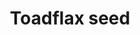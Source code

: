 ---
layout: item
title: Toadflax seed
item-id: 5296
datatable: true
id: 5296
name: "Toadflax seed"
members: true
lowalch: 4
highalch: 6
examine: "A toadflax seed - plant in a herb patch."
monsters:
  - id: 2
    name: "Aberrant spectre"
    members: true
    combat_level: 96
    wiki_url: "https://oldschool.runescape.wiki/w/Aberrant_spectre"
    drops:
      - quantity: "1"
        rarity: 0.02931230252764613
    image: "https://oldschool.runescape.wiki/images/thumb/b/b2/Aberrant_spectre.png/150px-Aberrant_spectre.png?65d6f"
  - id: 8
    name: "Nechryael"
    members: true
    combat_level: 115
    wiki_url: "https://oldschool.runescape.wiki/w/Nechryael"
    drops:
      - quantity: "1"
        rarity: 0.030642261807484885
    image: "https://oldschool.runescape.wiki/images/thumb/0/00/Nechryael.png/145px-Nechryael.png?d80e7"
  - id: 410
    name: "Kurask"
    members: true
    combat_level: 106
    wiki_url: "https://oldschool.runescape.wiki/w/Kurask"
    drops:
      - quantity: "1"
        rarity: 0.02388778474239413
    image: "https://oldschool.runescape.wiki/images/thumb/7/77/Kurask.png/250px-Kurask.png?d25f0"
  - id: 427
    name: "Turoth"
    members: true
    combat_level: 89
    wiki_url: "https://oldschool.runescape.wiki/w/Turoth#Level_89"
    drops:
      - quantity: "1"
        rarity: 0.027769549763033176
    image: "https://oldschool.runescape.wiki/images/thumb/f/f8/Turoth_%28lv_83%29.png/250px-Turoth_%28lv_83%29.png?96f06"
  - id: 428
    name: "Turoth"
    members: true
    combat_level: 87
    wiki_url: "https://oldschool.runescape.wiki/w/Turoth#Level_87"
    drops:
      - quantity: "1"
        rarity: 0.027769549763033176
    image: "https://oldschool.runescape.wiki/images/thumb/f/f8/Turoth_%28lv_83%29.png/250px-Turoth_%28lv_83%29.png?96f06"
  - id: 429
    name: "Turoth"
    members: true
    combat_level: 85
    wiki_url: "https://oldschool.runescape.wiki/w/Turoth#Level_85"
    drops:
      - quantity: "1"
        rarity: 0.027769549763033176
    image: "https://oldschool.runescape.wiki/images/thumb/f/f8/Turoth_%28lv_83%29.png/250px-Turoth_%28lv_83%29.png?96f06"
  - id: 430
    name: "Turoth"
    members: true
    combat_level: 83
    wiki_url: "https://oldschool.runescape.wiki/w/Turoth#Level_83"
    drops:
      - quantity: "1"
        rarity: 0.027769549763033176
    image: "https://oldschool.runescape.wiki/images/thumb/f/f8/Turoth_%28lv_83%29.png/250px-Turoth_%28lv_83%29.png?96f06"
  - id: 492
    name: "Cave kraken"
    members: true
    combat_level: 127
    wiki_url: "https://oldschool.runescape.wiki/w/Cave_kraken"
    drops:
      - quantity: "1"
        rarity: 0.005924170616113744
    image: "https://oldschool.runescape.wiki/images/thumb/d/dc/Cave_kraken.png/290px-Cave_kraken.png?4612a"
  - id: 794
    name: "Scarab mage"
    members: true
    combat_level: 93
    wiki_url: "https://oldschool.runescape.wiki/w/Scarab_mage#Level_93"
    drops:
      - quantity: "1"
        rarity: 0.0030855055292259084
    image: "https://oldschool.runescape.wiki/images/thumb/c/c4/Scarab_mage.png/130px-Scarab_mage.png?8c770"
  - id: 795
    name: "Locust rider"
    members: true
    combat_level: 106
    wiki_url: "https://oldschool.runescape.wiki/w/Locust_rider#Lancer"
    drops:
      - quantity: "1"
        rarity: 0.0030855055292259084
    image: "https://oldschool.runescape.wiki/images/thumb/0/01/Locust_rider_%28ranged%29.png/250px-Locust_rider_%28ranged%29.png?46392"
  - id: 796
    name: "Locust rider"
    members: true
    combat_level: 98
    wiki_url: "https://oldschool.runescape.wiki/w/Locust_rider#Ranger"
    drops:
      - quantity: "1"
        rarity: 0.0030855055292259084
    image: "https://oldschool.runescape.wiki/images/thumb/0/01/Locust_rider_%28ranged%29.png/250px-Locust_rider_%28ranged%29.png?46392"
  - id: 799
    name: "Scarab mage"
    members: true
    combat_level: 66
    wiki_url: "https://oldschool.runescape.wiki/w/Scarab_mage#Level_66_(Quest)"
    drops:
      - quantity: "1"
        rarity: 0.0030855055292259084
    image: "https://oldschool.runescape.wiki/images/thumb/c/c4/Scarab_mage.png/130px-Scarab_mage.png?8c770"
  - id: 800
    name: "Locust rider"
    members: true
    combat_level: 68
    wiki_url: "https://oldschool.runescape.wiki/w/Locust_rider#Lancer_(Quest)"
    drops:
      - quantity: "1"
        rarity: 0.0030855055292259084
    image: "https://oldschool.runescape.wiki/images/thumb/0/01/Locust_rider_%28ranged%29.png/250px-Locust_rider_%28ranged%29.png?46392"
  - id: 970
    name: "Dagannoth"
    members: true
    combat_level: 74
    wiki_url: "https://oldschool.runescape.wiki/w/Dagannoth#Level_74_(1)"
    drops:
      - quantity: "1"
        rarity: 0.027769549763033176
    image: "https://oldschool.runescape.wiki/images/thumb/b/bb/Dagannoth.png/200px-Dagannoth.png?81f00"
  - id: 973
    name: "Dagannoth"
    members: true
    combat_level: 92
    wiki_url: "https://oldschool.runescape.wiki/w/Dagannoth#Level_92_(1)"
    drops:
      - quantity: "1"
        rarity: 0.027769549763033176
    image: "https://oldschool.runescape.wiki/images/thumb/b/bb/Dagannoth.png/200px-Dagannoth.png?81f00"
  - id: 1047
    name: "Cave horror"
    members: true
    combat_level: 80
    wiki_url: "https://oldschool.runescape.wiki/w/Cave_horror"
    drops:
      - quantity: "1"
        rarity: 0.027769549763033176
    image: "https://oldschool.runescape.wiki/images/thumb/5/5b/Cave_horror_%281%29.png/240px-Cave_horror_%281%29.png?a57e4"
  - id: 1861
    name: "Tree spirit"
    members: true
    combat_level: 14
    wiki_url: "https://oldschool.runescape.wiki/w/Tree_spirit#Level_14"
    drops:
      - quantity: "1"
        rarity: 0.02159853870458136
    image: "https://oldschool.runescape.wiki/images/thumb/c/c2/Tree_spirit.png/200px-Tree_spirit.png?fc3f1"
  - id: 1862
    name: "Tree spirit"
    members: true
    combat_level: 29
    wiki_url: "https://oldschool.runescape.wiki/w/Tree_spirit#Level_29"
    drops:
      - quantity: "1"
        rarity: 0.02159853870458136
    image: "https://oldschool.runescape.wiki/images/thumb/c/c2/Tree_spirit.png/200px-Tree_spirit.png?fc3f1"
  - id: 1863
    name: "Tree spirit"
    members: true
    combat_level: 49
    wiki_url: "https://oldschool.runescape.wiki/w/Tree_spirit#Level_49"
    drops:
      - quantity: "1"
        rarity: 0.02159853870458136
    image: "https://oldschool.runescape.wiki/images/thumb/c/c2/Tree_spirit.png/200px-Tree_spirit.png?fc3f1"
  - id: 1864
    name: "Tree spirit"
    members: true
    combat_level: 79
    wiki_url: "https://oldschool.runescape.wiki/w/Tree_spirit#Level_79"
    drops:
      - quantity: "1"
        rarity: 0.02159853870458136
    image: "https://oldschool.runescape.wiki/images/thumb/c/c2/Tree_spirit.png/200px-Tree_spirit.png?fc3f1"
  - id: 1865
    name: "Tree spirit"
    members: true
    combat_level: 120
    wiki_url: "https://oldschool.runescape.wiki/w/Tree_spirit#Level_120"
    drops:
      - quantity: "1"
        rarity: 0.02159853870458136
    image: "https://oldschool.runescape.wiki/images/thumb/c/c2/Tree_spirit.png/200px-Tree_spirit.png?fc3f1"
  - id: 1866
    name: "Tree spirit"
    members: true
    combat_level: 159
    wiki_url: "https://oldschool.runescape.wiki/w/Tree_spirit#Level_159"
    drops:
      - quantity: "1"
        rarity: 0.02159853870458136
    image: "https://oldschool.runescape.wiki/images/thumb/c/c2/Tree_spirit.png/200px-Tree_spirit.png?fc3f1"
  - id: 2042
    name: "Zulrah"
    members: true
    combat_level: 725
    wiki_url: "https://oldschool.runescape.wiki/w/Zulrah#Serpentine"
    drops:
      - quantity: "2"
        rarity: 0.008064516129032258
    image: "https://oldschool.runescape.wiki/images/thumb/b/bc/Zulrah_%28serpentine%29.png/250px-Zulrah_%28serpentine%29.png?29a54"
  - id: 2259
    name: "Dagannoth"
    members: true
    combat_level: 88
    wiki_url: "https://oldschool.runescape.wiki/w/Dagannoth_(Waterbirth_Island)#Level_88"
    drops:
      - quantity: "1"
        rarity: 0.0015427527646129542
    image: "https://oldschool.runescape.wiki/images/thumb/b/bb/Dagannoth.png/220px-Dagannoth.png?81f00"
  - id: 2261
    name: "Giant Rock Crab"
    members: true
    combat_level: 137
    wiki_url: "https://oldschool.runescape.wiki/w/Giant_Rock_Crab"
    drops:
      - quantity: "1"
        rarity: 0.0015427527646129542
    image: "https://oldschool.runescape.wiki/images/thumb/b/b5/Giant_Rock_Crab.png/220px-Giant_Rock_Crab.png?5a507"
  - id: 2265
    name: "Dagannoth Supreme"
    members: true
    combat_level: 303
    wiki_url: "https://oldschool.runescape.wiki/w/Dagannoth_Supreme"
    drops:
      - quantity: "1"
        rarity: 0.01079926935229068
    image: "https://oldschool.runescape.wiki/images/thumb/b/b4/Dagannoth_Supreme.png/230px-Dagannoth_Supreme.png?81f00"
  - id: 2266
    name: "Dagannoth Prime"
    members: true
    combat_level: 303
    wiki_url: "https://oldschool.runescape.wiki/w/Dagannoth_Prime"
    drops:
      - quantity: "1"
        rarity: 0.01079926935229068
    image: "https://oldschool.runescape.wiki/images/thumb/8/8b/Dagannoth_Prime.png/200px-Dagannoth_Prime.png?945b1"
  - id: 2916
    name: "Waterfiend"
    members: true
    combat_level: 115
    wiki_url: "https://oldschool.runescape.wiki/w/Waterfiend"
    drops:
      - quantity: "1"
        rarity: 0.006171011058451817
    image: "https://oldschool.runescape.wiki/images/thumb/4/4f/Waterfiend.png/120px-Waterfiend.png?3dfda"
  - id: 3185
    name: "Dagannoth"
    members: true
    combat_level: 90
    wiki_url: "https://oldschool.runescape.wiki/w/Dagannoth_(Waterbirth_Island)#Level_90"
    drops:
      - quantity: "1"
        rarity: 0.0015427527646129542
    image: "https://oldschool.runescape.wiki/images/thumb/b/bb/Dagannoth.png/220px-Dagannoth.png?81f00"
  - id: 3428
    name: "Iorwerth Archer"
    members: true
    combat_level: 90
    wiki_url: "https://oldschool.runescape.wiki/w/Iorwerth_Archer#Male"
    drops:
      - quantity: "1"
        rarity: 0.024684044233807267
    image: "https://oldschool.runescape.wiki/images/thumb/e/e9/Iorwerth_Archer_%282%29.png/130px-Iorwerth_Archer_%282%29.png?7e75e"
  - id: 3429
    name: "Iorwerth Warrior"
    members: true
    combat_level: 108
    wiki_url: "https://oldschool.runescape.wiki/w/Iorwerth_Warrior#Male"
    drops:
      - quantity: "1"
        rarity: 0.02622679699842022
    image: "https://oldschool.runescape.wiki/images/thumb/5/5d/Iorwerth_Warrior_%282%29.png/140px-Iorwerth_Warrior_%282%29.png?1c383"
  - id: 4005
    name: "Dark beast"
    members: true
    combat_level: 182
    wiki_url: "https://oldschool.runescape.wiki/w/Dark_beast"
    drops:
      - quantity: "1"
        rarity: 0.006171011058451817
    image: "https://oldschool.runescape.wiki/images/thumb/e/e1/Dark_beast.png/290px-Dark_beast.png?81f00"
  - id: 5938
    name: "Wallasalki"
    members: true
    combat_level: 98
    wiki_url: "https://oldschool.runescape.wiki/w/Wallasalki"
    drops:
      - quantity: "1"
        rarity: 0.0015427527646129542
    image: "https://oldschool.runescape.wiki/images/9/91/Wallasalki.png?1ce3f"
  - id: 7266
    name: "King Sand Crab"
    members: true
    combat_level: 107
    wiki_url: "https://oldschool.runescape.wiki/w/King_Sand_Crab#Active"
    drops:
      - quantity: "1"
        rarity: 0.0015427527646129542
    image: "https://oldschool.runescape.wiki/images/thumb/8/81/King_Sand_Crab.png/250px-King_Sand_Crab.png?97237"
  - id: 7272
    name: "Twisted Banshee"
    members: true
    combat_level: 89
    wiki_url: "https://oldschool.runescape.wiki/w/Twisted_Banshee"
    drops:
      - quantity: "1"
        rarity: 0.020055785939968405
    image: "https://oldschool.runescape.wiki/images/thumb/5/51/Twisted_Banshee.png/140px-Twisted_Banshee.png?9d60d"
  - id: 7278
    name: "Greater Nechryael"
    members: true
    combat_level: 200
    wiki_url: "https://oldschool.runescape.wiki/w/Greater_Nechryael"
    drops:
      - quantity: "1"
        rarity: 0.007713763823064771
    image: "https://oldschool.runescape.wiki/images/thumb/d/dc/Greater_Nechryael.png/145px-Greater_Nechryael.png?a4d2b"
  - id: 7279
    name: "Deviant spectre"
    members: true
    combat_level: 169
    wiki_url: "https://oldschool.runescape.wiki/w/Deviant_spectre"
    drops:
      - quantity: "1"
        rarity: 0.024684044233807267
    image: "https://oldschool.runescape.wiki/images/thumb/2/28/Deviant_spectre.png/150px-Deviant_spectre.png?17609"
  - id: 7391
    name: "Screaming twisted banshee"
    members: true
    combat_level: 144
    wiki_url: "https://oldschool.runescape.wiki/w/Screaming_twisted_banshee"
    drops:
      - quantity: "1"
        rarity: 0.020055785939968405
    image: "https://oldschool.runescape.wiki/images/thumb/1/1c/Screaming_twisted_banshee.png/180px-Screaming_twisted_banshee.png?46b2a"
  - id: 7401
    name: "Cave abomination"
    members: true
    combat_level: 206
    wiki_url: "https://oldschool.runescape.wiki/w/Cave_abomination"
    drops:
      - quantity: "1"
        rarity: 0.027769549763033176
    image: "https://oldschool.runescape.wiki/images/thumb/d/de/Cave_abomination.png/200px-Cave_abomination.png?85a14"
  - id: 7402
    name: "Abhorrent spectre"
    members: true
    combat_level: 253
    wiki_url: "https://oldschool.runescape.wiki/w/Abhorrent_spectre"
    drops:
      - quantity: "1"
        rarity: 0.02931230252764613
    image: "https://oldschool.runescape.wiki/images/thumb/6/65/Abhorrent_spectre.png/130px-Abhorrent_spectre.png?64d32"
  - id: 7403
    name: "Repugnant spectre"
    members: true
    combat_level: 335
    wiki_url: "https://oldschool.runescape.wiki/w/Repugnant_spectre"
    drops:
      - quantity: "1"
        rarity: 0.024684044233807267
    image: "https://oldschool.runescape.wiki/images/thumb/4/43/Repugnant_spectre.png/150px-Repugnant_spectre.png?f57eb"
  - id: 7405
    name: "King kurask"
    members: true
    combat_level: 295
    wiki_url: "https://oldschool.runescape.wiki/w/King_kurask"
    drops:
      - quantity: "1"
        rarity: 0.02388778474239413
    image: "https://oldschool.runescape.wiki/images/thumb/a/a4/King_kurask.png/250px-King_kurask.png?16912"
  - id: 7409
    name: "Night beast"
    members: true
    combat_level: 374
    wiki_url: "https://oldschool.runescape.wiki/w/Night_beast"
    drops:
      - quantity: "1"
        rarity: 0.006171011058451817
    image: "https://oldschool.runescape.wiki/images/thumb/0/0a/Night_beast.png/260px-Night_beast.png?cdeeb"
  - id: 7411
    name: "Nechryarch"
    members: true
    combat_level: 300
    wiki_url: "https://oldschool.runescape.wiki/w/Nechryarch"
    drops:
      - quantity: "1"
        rarity: 0.007713763823064771
    image: "https://oldschool.runescape.wiki/images/thumb/f/f8/Nechryarch.png/145px-Nechryarch.png?64d32"
  - id: 7796
    name: "Lobstrosity"
    members: true
    combat_level: 68
    wiki_url: "https://oldschool.runescape.wiki/w/Lobstrosity"
    drops:
      - quantity: "1"
        rarity: 0.008367472621629582
    image: "https://oldschool.runescape.wiki/images/thumb/a/ad/Lobstrosity.png/200px-Lobstrosity.png?fd017"
  - id: 8583
    name: "Hespori"
    members: true
    combat_level: 284
    wiki_url: "https://oldschool.runescape.wiki/w/Hespori"
    drops:
      - quantity: "2-5"
        rarity: 0.0375
    image: "https://oldschool.runescape.wiki/images/thumb/e/ed/Hespori.png/150px-Hespori.png?cd901"
  - id: 8609
    name: "Hydra"
    members: true
    combat_level: 194
    wiki_url: "https://oldschool.runescape.wiki/w/Hydra"
    drops:
      - quantity: "1"
        rarity: 0.006171011058451817
    image: "https://oldschool.runescape.wiki/images/thumb/9/9d/Hydra.png/220px-Hydra.png?9572f"
  - id: 8610
    name: "Wyrm"
    members: true
    combat_level: 99
    wiki_url: "https://oldschool.runescape.wiki/w/Wyrm#Idle"
    drops:
      - quantity: "1"
        rarity: 0.007794961336991768
    image: "https://oldschool.runescape.wiki/images/thumb/1/1a/Wyrm.png/250px-Wyrm.png?27909"
  - id: 8612
    name: "Drake"
    members: true
    combat_level: 192
    wiki_url: "https://oldschool.runescape.wiki/w/Drake"
    drops:
      - quantity: "1"
        rarity: 0.0023232041631818605
    image: "https://oldschool.runescape.wiki/images/thumb/d/da/Drake.png/280px-Drake.png?289eb"
  - id: 8713
    name: "Sarachnis"
    members: true
    combat_level: 318
    wiki_url: "https://oldschool.runescape.wiki/w/Sarachnis"
    drops:
      - quantity: "1"
        rarity: 0.0039494470774091624
    image: "https://oldschool.runescape.wiki/images/thumb/e/e9/Sarachnis.png/280px-Sarachnis.png?8f040"
  - id: 10397
    name: "Spiked Turoth"
    members: true
    combat_level: 244
    wiki_url: "https://oldschool.runescape.wiki/w/Spiked_Turoth"
    drops:
      - quantity: "1"
        rarity: 0.027769549763033176
    image: "https://oldschool.runescape.wiki/images/thumb/f/fb/Spiked_Turoth.png/250px-Spiked_Turoth.png?1a427"
  - id: 10400
    name: "Guardian Drake"
    members: true
    combat_level: 386
    wiki_url: "https://oldschool.runescape.wiki/w/Guardian_Drake"
    drops:
      - quantity: "1"
        rarity: 0.0023232041631818605
    image: "https://oldschool.runescape.wiki/images/thumb/9/90/Guardian_Drake.png/280px-Guardian_Drake.png?3009d"
  - id: 10402
    name: "Colossal Hydra"
    members: true
    combat_level: 334
    wiki_url: "https://oldschool.runescape.wiki/w/Colossal_Hydra"
    drops:
      - quantity: "1"
        rarity: 0.006171011058451817
    image: "https://oldschool.runescape.wiki/images/thumb/5/59/Colossal_Hydra.png/250px-Colossal_Hydra.png?4990d"
---